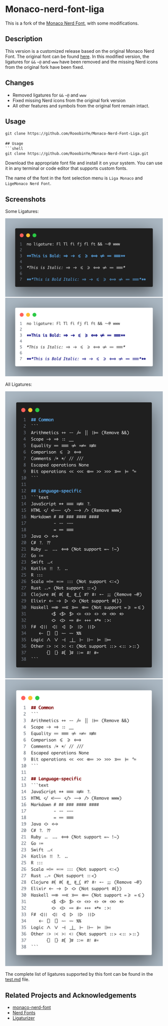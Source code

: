 # Monaco-nerd-font-liga
This is a fork of the [Monaco Nerd Font](https://github.com/thep0y/monaco-nerd-font), with some modifications.

## Description
This version is a customized release based on the original Monaco Nerd Font. The original font can be found [here](https://github.com/thep0y/monaco-nerd-font/tree/main/original). In this modified version, the ligatures for `&&` `~@` and `www` have been removed and the missing Nerd icons from the original fork have been fixed.

## Changes
- Removed ligatures for `&&` `~@` and `www`
- Fixed missing Nerd icons from the original fork version
- All other features and symbols from the original font remain intact.

## Usage
```shell
git clone https://github.com/RooobinYe/Monaco-Nerd-Font-Liga.git

## Usage
```shell
git clone https://github.com/RooobinYe/Monaco-Nerd-Font-Liga.git
```
Download the appropriate font file and install it on your system. You can use it in any terminal or code editor that supports custom fonts.

The name of the font in the font selection menu is `Liga Monaco` and `LigeMonaco Nerd Font`.

## Screenshots
Some Ligatures:

![image](assets/image1-dark.png)
![image](assets/image1-white.png)

All Ligatures:

![image](assets/image2-dark.png)
![image](assets/image2-white.png)

The complete list of ligatures supported by this font can be found in the [test.md](assets/test.md) file.

## Related Projects and Acknowledgements
- [monaco-nerd-font ](https://github.com/thep0y/monaco-nerd-font)
- [Nerd Fonts](https://github.com/ryanoasis/nerd-fonts)
- [Ligaturizer](https://github.com/ToxicFrog/Ligaturizer)